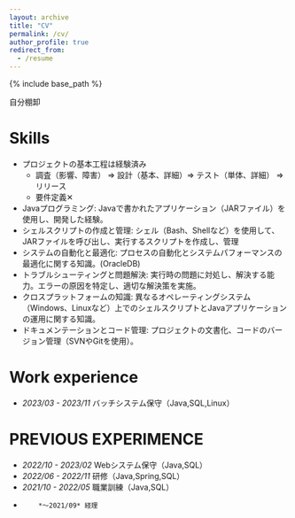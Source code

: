 ```yaml
---
layout: archive
title: "CV"
permalink: /cv/
author_profile: true
redirect_from:
  - /resume
---
```


{% include base_path %}

自分棚卸

Skills
======
* プロジェクトの基本工程は経験済み
  - 調査（影響、障害） ⇒ 設計（基本、詳細）⇒ テスト（単体、詳細） ⇒ リリース
  - 要件定義✕
* Javaプログラミング: Javaで書かれたアプリケーション（JARファイル）を使用し、開発した経験。
* シェルスクリプトの作成と管理: シェル（Bash、Shellなど）を使用して、JARファイルを呼び出し、実行するスクリプトを作成し、管理
* システムの自動化と最適化: プロセスの自動化とシステムパフォーマンスの最適化に関する知識。(OracleDB)
* トラブルシューティングと問題解決: 実行時の問題に対処し、解決する能力。エラーの原因を特定し、適切な解決策を実施。
* クロスプラットフォームの知識: 異なるオペレーティングシステム（Windows、Linuxなど）上でのシェルスクリプトとJavaアプリケーションの運用に関する知識。
* ドキュメンテーションとコード管理: プロジェクトの文書化、コードのバージョン管理（SVNやGitを使用）。

Work experience
======
* *2023/03 - 2023/11* バッチシステム保守（Java,SQL,Linux）
  
PREVIOUS EXPERIMENCE
======
* *2022/10 - 2023/02* Webシステム保守（Java,SQL）
* *2022/06 - 2022/11* 研修（Java,Spring,SQL）
* *2021/10 - 2022/05* 職業訓練（Java,SQL）
*         *～2021/09* 経理